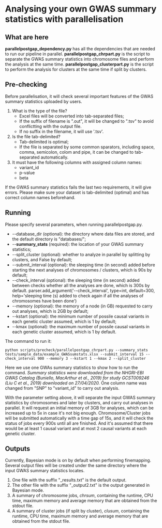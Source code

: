 # Analysing your own GWAS summary statistics with parallelisation

## What are here
**parallelpostgap_dependency.py** has all the dependencies that are needed to run our pipeline in parallel.
**parallelpostgap_chrpart.py** is the script to separate the GWAS summary statistics into chromosome files and perform the analysis at the same time.
**parallelpostgap_clusterpart.py** is the script to perform the analysis for clusters at the same time if split by clusters.

## Pre-checking

Before parallelisation, it will check several important features of the GWAS summary statistics uploaded by users.

1. What is the type of the file?
	* Excel files will be converted into tab-separated files;
	* If the suffix of filename is ".out", it will be changed to ".tsv" to avoid conflictting with the output file.
	* If no suffix in the filename, it will use '.tsv'.
2. Is the file tab-delimited?
	* Tab-delimited is optimal;
	* If the file is separated by some common sparators, including space, comma, semicolon, colom and pipe, it can be changed to tab-separated automatically.
3. It must have the following columns with assigned column names:
	* variant_id
	* p-value
	* beta

If the GWAS summary statistics fails the last two requirements, it will give errors. Please make sure your dataset is tab-delimited (optimal) and has correct column names beforehand.

## Running

Please specify several parameters, when running parallelpostgap.py.

* --database_dir (optional): the directory where data files are stored, and the default directory is "databases/";
* --**summary_stats** (required): the location of your GWAS summary statistics;
* --split_cluster (optional): whether to analyze in parallel by splitting by clusters, and False by default;
* --submit_interval (optional): the sleeping time (in second) added before starting the next analyses of chromosomes / clusters, which is 90s by default;
* --check_interval (optional): the sleeping time (in second) added between checks whether all the analyses are done, which is 300s by default.
parser.add_argument('--check_interval', type=int, default=300, help='sleeping time (s) added to check again if all the analyses of chromosomes have been done')
* --memory (optional): the memory of a node (in GB) requested to carry out analyses, which is 2GB by default;
* --kstart (optional): the minimum number of possile causal variants in each genetic cluster assumed, which is 1 by default;
* --kmax (optional): the maximum number of possile causal variants in each genetic cluster assumed, which is 1 by default.

The command to run it:

`python scripts/precheck/parallelpostgap_chrpart.py --summary_stats tests/sample_data/example_GWASsumstats.xlsx --submit_interval 15 --check_interval 900 --memory 3 --kstart 1 --kmax 2 --split_cluster`

Here we use one GWAs summary statistics to show how to run the command. *Summary statistics were downloaded from the NHGRI-EBI GWAS Catalog (Buniello, MacArthur et al., 2019) for study GCST009246 (Liu C et al., 2019) downloaded on 27/04/2020.* One column name was changed from "SNP" to "variant_id" to carry out analysis.

With the parameter setting above, it will separate the input GWAS summary statistics by chromosomes and later by clusters, and carry out analyses in parallel. It will request an initial memory of 3GB for analyses, which can be increased up to 5x in case it's not big enough. Chromosome/Cluster jobs will be submitted automatically with a time gap of 15s, and it will check the status of jobs every 900s until all are finished. And it's assumed that there would be at least 1 causal variant and at most 2 causal variants at each genetic cluster.


## Outputs

Currently, Bayesian mode is on by default when performing finemapping. Several output files will be created under the same directory where the input GWAS summary statistics locates.

1. One file with the suffix "\_results.txt" is the default output.
2. The other file with the suffix "\_output2.txt" is the output generated in Bayesian mode.
3. A summary of chromosome jobs, _chrsum_, containing the runtime, CPU time, maximum memory and average memory that are obtained from the stdout file.
3. A summary of cluster jobs (if split by cluster), _clusum_, containing the runtime, CPU time, maximum memory and average memory that are obtained from the stdout file.
